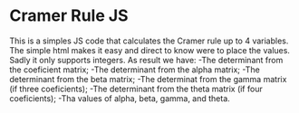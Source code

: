 # Cramer Rule JS

This is a simples JS code that calculates the Cramer rule up to 4 variables.
The simple html makes it easy and direct to know were to place the values.
Sadly it only supports integers.
As result we have:
  -The determinant from the coeficient matrix;
  -The determinant from the alpha matrix;
  -The determinant from the beta matrix;
  -The determinat from the gamma matrix (if three coeficients);
  -The determinant from the theta matrix (if four coeficients);
  -Tha values of alpha, beta, gamma, and theta.

